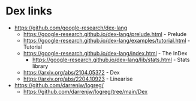 # Dex links

* https://github.com/google-research/dex-lang
    * https://google-research.github.io/dex-lang/prelude.html - Prelude
	* https://google-research.github.io/dex-lang/examples/tutorial.html - Tutorial
	* https://google-research.github.io/dex-lang/index.html - The InDex
	    * https://google-research.github.io/dex-lang/lib/stats.html - Stats library
	* https://arxiv.org/abs/2104.05372 - Dex
	* https://arxiv.org/abs/2204.10923 - Linearise
* https://github.com/darrenjw/logreg/
    * https://github.com/darrenjw/logreg/tree/main/Dex


